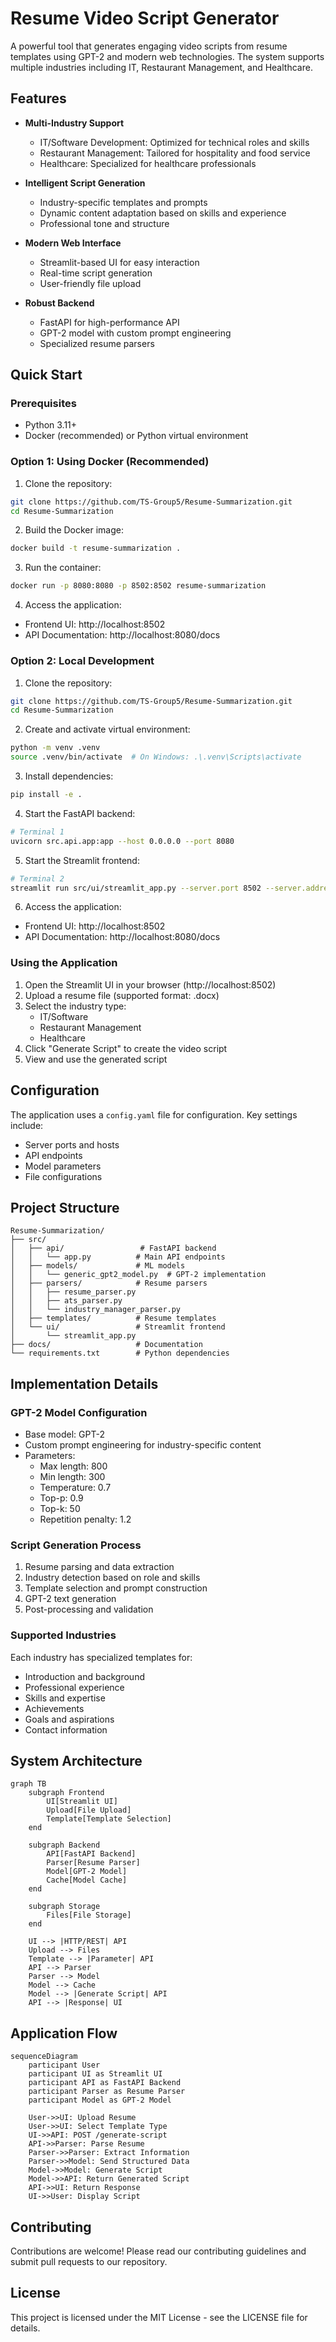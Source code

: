 # Resume Video Script Generator

A powerful tool that generates engaging video scripts from resume templates using GPT-2 and modern web technologies. The system supports multiple industries including IT, Restaurant Management, and Healthcare.

## Features

- **Multi-Industry Support**
  - IT/Software Development: Optimized for technical roles and skills
  - Restaurant Management: Tailored for hospitality and food service
  - Healthcare: Specialized for healthcare professionals

- **Intelligent Script Generation**
  - Industry-specific templates and prompts
  - Dynamic content adaptation based on skills and experience
  - Professional tone and structure

- **Modern Web Interface**
  - Streamlit-based UI for easy interaction
  - Real-time script generation
  - User-friendly file upload

- **Robust Backend**
  - FastAPI for high-performance API
  - GPT-2 model with custom prompt engineering
  - Specialized resume parsers

## Quick Start

### Prerequisites
- Python 3.11+
- Docker (recommended) or Python virtual environment

### Option 1: Using Docker (Recommended)

1. Clone the repository:
```bash
git clone https://github.com/TS-Group5/Resume-Summarization.git
cd Resume-Summarization
```

2. Build the Docker image:
```bash
docker build -t resume-summarization .
```

3. Run the container:
```bash
docker run -p 8080:8080 -p 8502:8502 resume-summarization
```

4. Access the application:
- Frontend UI: http://localhost:8502
- API Documentation: http://localhost:8080/docs

### Option 2: Local Development

1. Clone the repository:
```bash
git clone https://github.com/TS-Group5/Resume-Summarization.git
cd Resume-Summarization
```

2. Create and activate virtual environment:
```bash
python -m venv .venv
source .venv/bin/activate  # On Windows: .\.venv\Scripts\activate
```

3. Install dependencies:
```bash
pip install -e .
```

4. Start the FastAPI backend:
```bash
# Terminal 1
uvicorn src.api.app:app --host 0.0.0.0 --port 8080
```

5. Start the Streamlit frontend:
```bash
# Terminal 2
streamlit run src/ui/streamlit_app.py --server.port 8502 --server.address 0.0.0.0
```

6. Access the application:
- Frontend UI: http://localhost:8502
- API Documentation: http://localhost:8080/docs

### Using the Application

1. Open the Streamlit UI in your browser (http://localhost:8502)
2. Upload a resume file (supported format: .docx)
3. Select the industry type:
   - IT/Software
   - Restaurant Management
   - Healthcare
4. Click "Generate Script" to create the video script
5. View and use the generated script

## Configuration

The application uses a `config.yaml` file for configuration. Key settings include:
- Server ports and hosts
- API endpoints
- Model parameters
- File configurations

## Project Structure

```
Resume-Summarization/
├── src/
│   ├── api/                 # FastAPI backend
│   │   └── app.py          # Main API endpoints
│   ├── models/             # ML models
│   │   └── generic_gpt2_model.py  # GPT-2 implementation
│   ├── parsers/            # Resume parsers
│   │   ├── resume_parser.py
│   │   ├── ats_parser.py
│   │   └── industry_manager_parser.py
│   ├── templates/          # Resume templates
│   └── ui/                 # Streamlit frontend
│       └── streamlit_app.py
├── docs/                   # Documentation
└── requirements.txt        # Python dependencies
```

## Implementation Details

### GPT-2 Model Configuration
- Base model: GPT-2
- Custom prompt engineering for industry-specific content
- Parameters:
  - Max length: 800
  - Min length: 300
  - Temperature: 0.7
  - Top-p: 0.9
  - Top-k: 50
  - Repetition penalty: 1.2

### Script Generation Process
1. Resume parsing and data extraction
2. Industry detection based on role and skills
3. Template selection and prompt construction
4. GPT-2 text generation
5. Post-processing and validation

### Supported Industries
Each industry has specialized templates for:
- Introduction and background
- Professional experience
- Skills and expertise
- Achievements
- Goals and aspirations
- Contact information

## System Architecture

```mermaid
graph TB
    subgraph Frontend
        UI[Streamlit UI]
        Upload[File Upload]
        Template[Template Selection]
    end

    subgraph Backend
        API[FastAPI Backend]
        Parser[Resume Parser]
        Model[GPT-2 Model]
        Cache[Model Cache]
    end

    subgraph Storage
        Files[File Storage]
    end

    UI --> |HTTP/REST| API
    Upload --> Files
    Template --> |Parameter| API
    API --> Parser
    Parser --> Model
    Model --> Cache
    Model --> |Generate Script| API
    API --> |Response| UI
```

## Application Flow

```mermaid
sequenceDiagram
    participant User
    participant UI as Streamlit UI
    participant API as FastAPI Backend
    participant Parser as Resume Parser
    participant Model as GPT-2 Model

    User->>UI: Upload Resume
    User->>UI: Select Template Type
    UI->>API: POST /generate-script
    API->>Parser: Parse Resume
    Parser->>Parser: Extract Information
    Parser->>Model: Send Structured Data
    Model->>Model: Generate Script
    Model->>API: Return Generated Script
    API->>UI: Return Response
    UI->>User: Display Script
```

## Contributing

Contributions are welcome! Please read our contributing guidelines and submit pull requests to our repository.

## License

This project is licensed under the MIT License - see the LICENSE file for details.
